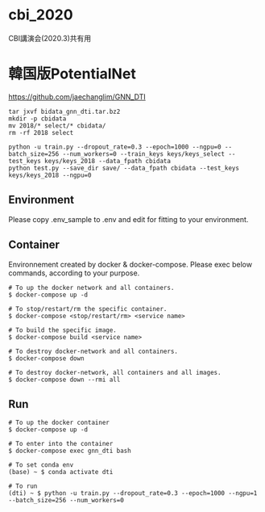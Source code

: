 # cbi_2020
CBI講演会(2020.3)共有用

# 韓国版PotentialNet
https://github.com/jaechanglim/GNN_DTI

```
tar jxvf bidata_gnn_dti.tar.bz2
mkdir -p cbidata
mv 2018/* select/* cbidata/
rm -rf 2018 select

python -u train.py --dropout_rate=0.3 --epoch=1000 --ngpu=0 --batch_size=256 --num_workers=0 --train_keys keys/keys_select --test_keys keys/keys_2018 --data_fpath cbidata
python test.py --save_dir save/ --data_fpath cbidata --test_keys keys/keys_2018 --ngpu=0
```

## Environment
Please copy .env_sample to .env and edit for fitting to your environment.

## Container
Environnement created by docker & docker-compose. Please exec below commands, according to your purpose.
```
# To up the docker network and all containers.
$ docker-compose up -d

# To stop/restart/rm the specific container.
$ docker-compose <stop/restart/rm> <service name>

# To build the specific image.
$ docker-compose build <service name>

# To destroy docker-network and all containers.
$ docker-compose down

# To destroy docker-network, all containers and all images.
$ docker-compose down --rmi all
```

## Run
```
# To up the docker container
$ docker-compose up -d

# To enter into the container
$ docker-compose exec gnn_dti bash

# To set conda env
(base) ~ $ conda activate dti

# To run 
(dti) ~ $ python -u train.py --dropout_rate=0.3 --epoch=1000 --ngpu=1 --batch_size=256 --num_workers=0

```
